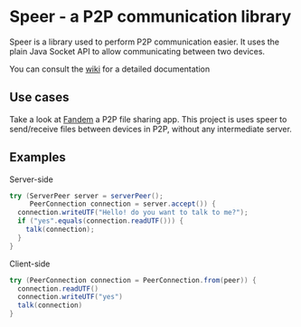 # Speer - a P2P communication library

Speer is a library used to perform P2P communication easier. It uses the plain Java
Socket API to allow communicating between two devices.

You can consult the [wiki](https://github.com/tambapps/speer/wiki) for a detailed documentation

## Use cases
Take a look at [Fandem](https://github.com/tambapps/P2P-File-Sharing) a P2P file sharing app.
This project is uses speer to send/receive files between devices in P2P, without
any intermediate server.


## Examples

Server-side

```groovy
try (ServerPeer server = serverPeer();
     PeerConnection connection = server.accept()) {
  connection.writeUTF("Hello! do you want to talk to me?");
  if ("yes".equals(connection.readUTF())) {
    talk(connection);
  }
}
```

Client-side

```groovy
try (PeerConnection connection = PeerConnection.from(peer)) {
  connection.readUTF()
  connection.writeUTF("yes")
  talk(connection)
}
```
